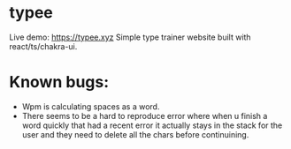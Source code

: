 # typee
Live demo: https://typee.xyz
Simple type trainer website built with react/ts/chakra-ui.

# Known bugs:
- Wpm is calculating spaces as a word.
- There seems to be a hard to reproduce error where when u finish a word quickly that had a recent error it actually stays in the stack for the user and they need to delete all the chars before continuining.
